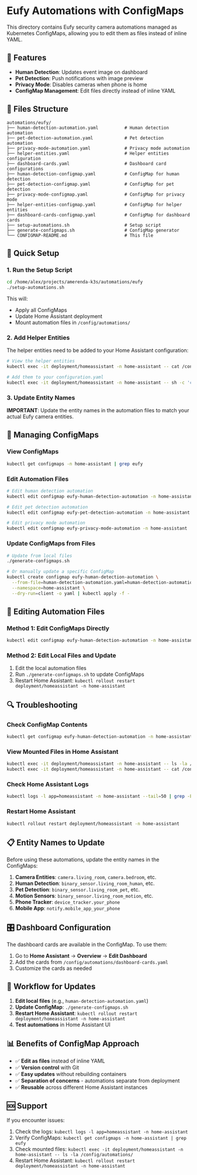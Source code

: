# Eufy Automations with ConfigMaps

This directory contains Eufy security camera automations managed as Kubernetes ConfigMaps, allowing you to edit them as files instead of inline YAML.

## 🎯 Features

- **Human Detection**: Updates event image on dashboard
- **Pet Detection**: Push notifications with image preview
- **Privacy Mode**: Disables cameras when phone is home
- **ConfigMap Management**: Edit files directly instead of inline YAML

## 📁 Files Structure

```
automations/eufy/
├── human-detection-automation.yaml          # Human detection automation
├── pet-detection-automation.yaml            # Pet detection automation  
├── privacy-mode-automation.yaml             # Privacy mode automation
├── helper-entities.yaml                     # Helper entities configuration
├── dashboard-cards.yaml                     # Dashboard card configurations
├── human-detection-configmap.yaml           # ConfigMap for human detection
├── pet-detection-configmap.yaml             # ConfigMap for pet detection
├── privacy-mode-configmap.yaml              # ConfigMap for privacy mode
├── helper-entities-configmap.yaml           # ConfigMap for helper entities
├── dashboard-cards-configmap.yaml           # ConfigMap for dashboard cards
├── setup-automations.sh                     # Setup script
├── generate-configmaps.sh                   # ConfigMap generator
└── CONFIGMAP-README.md                      # This file
```

## 🚀 Quick Setup

### 1. Run the Setup Script
```bash
cd /home/alex/projects/amerenda-k3s/automations/eufy
./setup-automations.sh
```

This will:
- Apply all ConfigMaps
- Update Home Assistant deployment
- Mount automation files in `/config/automations/`

### 2. Add Helper Entities
The helper entities need to be added to your Home Assistant configuration:

```bash
# View the helper entities
kubectl exec -it deployment/homeassistant -n home-assistant -- cat /config/automations/helper-entities.yaml

# Add them to your configuration.yaml
kubectl exec -it deployment/homeassistant -n home-assistant -- sh -c 'cat /config/automations/helper-entities.yaml >> /config/configuration.yaml'
```

### 3. Update Entity Names
**IMPORTANT**: Update the entity names in the automation files to match your actual Eufy camera entities.

## 🔧 Managing ConfigMaps

### View ConfigMaps
```bash
kubectl get configmaps -n home-assistant | grep eufy
```

### Edit Automation Files
```bash
# Edit human detection automation
kubectl edit configmap eufy-human-detection-automation -n home-assistant

# Edit pet detection automation  
kubectl edit configmap eufy-pet-detection-automation -n home-assistant

# Edit privacy mode automation
kubectl edit configmap eufy-privacy-mode-automation -n home-assistant
```

### Update ConfigMaps from Files
```bash
# Update from local files
./generate-configmaps.sh

# Or manually update a specific ConfigMap
kubectl create configmap eufy-human-detection-automation \
  --from-file=human-detection-automation.yaml=human-detection-automation.yaml \
  --namespace=home-assistant \
  --dry-run=client -o yaml | kubectl apply -f -
```

## 📝 Editing Automation Files

### Method 1: Edit ConfigMaps Directly
```bash
kubectl edit configmap eufy-human-detection-automation -n home-assistant
```

### Method 2: Edit Local Files and Update
1. Edit the local automation files
2. Run `./generate-configmaps.sh` to update ConfigMaps
3. Restart Home Assistant: `kubectl rollout restart deployment/homeassistant -n home-assistant`

## 🔍 Troubleshooting

### Check ConfigMap Contents
```bash
kubectl get configmap eufy-human-detection-automation -n home-assistant -o yaml
```

### View Mounted Files in Home Assistant
```bash
kubectl exec -it deployment/homeassistant -n home-assistant -- ls -la /config/automations/
kubectl exec -it deployment/homeassistant -n home-assistant -- cat /config/automations/human-detection-automation.yaml
```

### Check Home Assistant Logs
```bash
kubectl logs -l app=homeassistant -n home-assistant --tail=50 | grep -E "(automation|eufy)"
```

### Restart Home Assistant
```bash
kubectl rollout restart deployment/homeassistant -n home-assistant
```

## 📋 Entity Names to Update

Before using these automations, update the entity names in the ConfigMaps:

1. **Camera Entities**: `camera.living_room`, `camera.bedroom`, etc.
2. **Human Detection**: `binary_sensor.living_room_human`, etc.
3. **Pet Detection**: `binary_sensor.living_room_pet`, etc.
4. **Motion Sensors**: `binary_sensor.living_room_motion`, etc.
5. **Phone Tracker**: `device_tracker.your_phone`
6. **Mobile App**: `notify.mobile_app_your_phone`

## 🎛️ Dashboard Configuration

The dashboard cards are available in the ConfigMap. To use them:

1. Go to **Home Assistant** → **Overview** → **Edit Dashboard**
2. Add the cards from `/config/automations/dashboard-cards.yaml`
3. Customize the cards as needed

## 🔄 Workflow for Updates

1. **Edit local files** (e.g., `human-detection-automation.yaml`)
2. **Update ConfigMap**: `./generate-configmaps.sh`
3. **Restart Home Assistant**: `kubectl rollout restart deployment/homeassistant -n home-assistant`
4. **Test automations** in Home Assistant UI

## 📊 Benefits of ConfigMap Approach

- ✅ **Edit as files** instead of inline YAML
- ✅ **Version control** with Git
- ✅ **Easy updates** without rebuilding containers
- ✅ **Separation of concerns** - automations separate from deployment
- ✅ **Reusable** across different Home Assistant instances

## 🆘 Support

If you encounter issues:

1. Check the logs: `kubectl logs -l app=homeassistant -n home-assistant`
2. Verify ConfigMaps: `kubectl get configmaps -n home-assistant | grep eufy`
3. Check mounted files: `kubectl exec -it deployment/homeassistant -n home-assistant -- ls -la /config/automations/`
4. Restart Home Assistant: `kubectl rollout restart deployment/homeassistant -n home-assistant`
